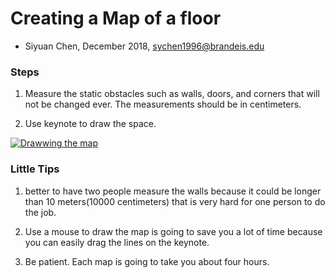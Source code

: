 # Creating a Map of a floor

* Siyuan Chen, December 2018, sychen1996@brandeis.edu

### Steps
1. Measure the static obstacles such as walls, doors, and corners that will not
be changed ever. The measurements should be in centimeters.

2. Use keynote to draw the space.

[![Drawwing the map](https://img.youtube.com/vi/fmXNYL2Ym28/0.jpg)](https://www.youtube.com/watch?v=fmXNYL2Ym28 "Drawwing the map")

### Little Tips

1. better to have two people measure the walls because it could be longer than
10 meters(10000 centimeters) that is very hard for one person to do the job.

2. Use a mouse to draw the map is going to save you a lot of time because
you can easily drag the lines on the keynote.

3. Be patient. Each map is going to take you about four hours.
